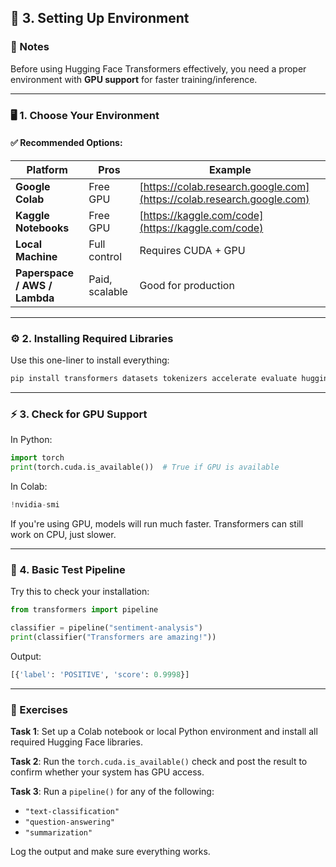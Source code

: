 
## 🔹 **3. Setting Up Environment**

### 📘 Notes

Before using Hugging Face Transformers effectively, you need a proper environment with **GPU support** for faster training/inference.

---

### 🖥️ 1. **Choose Your Environment**

#### ✅ Recommended Options:

| Platform                      | Pros           | Example                                                                |
| ----------------------------- | -------------- | ---------------------------------------------------------------------- |
| **Google Colab**              | Free GPU       | [https://colab.research.google.com](https://colab.research.google.com) |
| **Kaggle Notebooks**          | Free GPU       | [https://kaggle.com/code](https://kaggle.com/code)                     |
| **Local Machine**             | Full control   | Requires CUDA + GPU                                                    |
| **Paperspace / AWS / Lambda** | Paid, scalable | Good for production                                                    |

---

### ⚙️ 2. **Installing Required Libraries**

Use this one-liner to install everything:

```bash
pip install transformers datasets tokenizers accelerate evaluate huggingface_hub
```

---

### ⚡ 3. **Check for GPU Support**

In Python:

```python
import torch
print(torch.cuda.is_available())  # True if GPU is available
```

In Colab:

```python
!nvidia-smi
```

If you're using GPU, models will run much faster. Transformers can still work on CPU, just slower.

---

### 🧪 4. **Basic Test Pipeline**

Try this to check your installation:

```python
from transformers import pipeline

classifier = pipeline("sentiment-analysis")
print(classifier("Transformers are amazing!"))
```

Output:

```python
[{'label': 'POSITIVE', 'score': 0.9998}]
```

---

### 🧠 Exercises

**Task 1**: Set up a Colab notebook or local Python environment and install all required Hugging Face libraries.

**Task 2**: Run the `torch.cuda.is_available()` check and post the result to confirm whether your system has GPU access.

**Task 3**: Run a `pipeline()` for any of the following:

* `"text-classification"`
* `"question-answering"`
* `"summarization"`

Log the output and make sure everything works.

